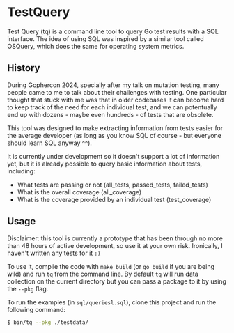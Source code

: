 # TestQuery

Test Query (tq) is a command line tool to query Go test results with a SQL interface. The idea of using SQL was inspired by a similar tool called OSQuery, which does the same for operating system metrics.

## History

During Gophercon 2024, specially after my talk on mutation testing, many people came to me to talk about their challenges with testing. One particular thought that stuck with me was that in older codebases it can become hard to keep track of the need for each individual test, and we can potentually end up with dozens - maybe even hundreds - of tests that are obsolete.

This tool was designed to make extracting information from tests easier for the average developer (as long as you know SQL of course - but everyone should learn SQL anyway ^^).

It is currently under development so it doesn't support a lot of information yet, but it is already possible to query basic information about tests, including:

- What tests are passing or not (all_tests, passed_tests, failed_tests)
- What is the overall coverage (all_coverage)
- What is the coverage provided by an individual test (test_coverage)

## Usage

Disclaimer: this tool is currently a prototype that has been through no more than 48 hours of active development, so use it at your own risk. Ironically, I haven't written any tests for it `:)`

To use it, compile the code with `make build` (or `go build` if you are being wild) and run `tq` from the command line. By default `tq` will run data collection on the current directory but you can pass a package to it by using the `--pkg` flag.

To run the examples (in `sql/queriesl.sql`), clone this project and run the following command:

```sh
$ bin/tq --pkg ./testdata/
```
